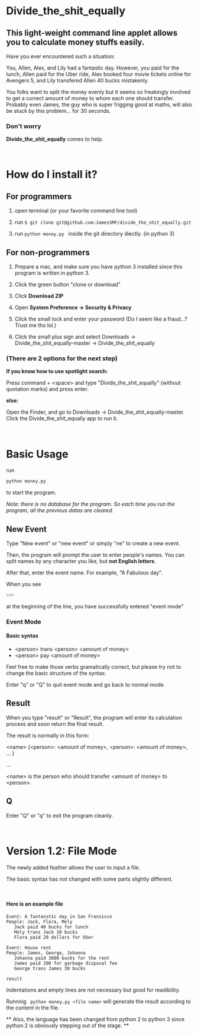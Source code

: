 # Divide_the_shit_equally

## This light-weight command line applet allows you to calculate money stuffs easily.

Have you ever encountered such a situation:

You, Allen, Alex, and Lily had a fantastic day. However, you paid for the lunch, Allen paid for the Uber ride, Alex booked four movie tickets online for Avengers 5, and Lily transfered Allen 40 bucks mistakenly. <br>

You folks want to split the money evenly but it seems so freakingly involved to get a correct amount of money to whom each one should transfer. Probably even James, the guy who is super frigging good at maths, will also be stuck by this problem… for 30 seconds. <br>



### Don't worry

**Divide_the_shit_equally** comes to help.

<br>


# How do I install it?

## For programmers

1. open terminal (or your favorite command line tool)

2. run ``` $ git clone git@github.com:JamesSMF/divide_the_shit_equally.git ```

3. run 
```python money.py ```
inside the git directory diectly. (in python 3)



## For non-programmers

1. Prepare a mac, and make sure you have python 3 installed since this program is written in python 3. 

2. Click the green button "clone or download"




3. Click **Download ZIP**

4. Open **System Preference -> Security & Privacy**

5. Click the small lock and enter your password (Do I seem like a fraud…? Trust me tho lol.)

6. Click the small plus sign and select Downloads -> Divide_the_shit_equally-master -> Divide_the_shit_equally



### (There are 2 options for the next step)

**If you know how to use spotlight search:**

   Press command + \<space> and type "Divide_the_shit_equally" (without quotation marks) and press enter.

**else:**

   Open the Finder, and go to Downloads -> Divide_the_shit_equally-master. Click the Divide_the_shit_equally app to run it.


<br>


# Basic Usage

run

```bash
python money.py
```

to start the program.



*Note: there is no database for the program. So each time you run the program, all the previous datas are cleared.*



## New Event

Type "New event" or "new event" or simply "ne" to create a new event. <br>

Then, the program will prompt the user to enter people's names. You can split names by any character you like, but **not English letters**. <br>

After that, enter the event name. For example, "A Fabulous day". <br>

When you see

```bash
>>>
```

at the beginning of the line, you have successfully entered "event mode"



### Event Mode

#### Basic syntax

* \<person> trans \<person> \<amount of money> 
* \<person> pay \<amount of money>

Feel free to make those verbs gramatically correct, but please try not to change the basic structure of the syntax.<br>

Enter "q" or "Q" to quit event mode and go back to normal mode.



## Result

When you type "result" or "Result", the program will enter its calculation process and soon return the final result.<br>

The result is normally in this form:

\<name> {\<person>: \<amount of money>, \<person>: \<amount of money>, ... }

...



\<name> is the person who should transfer \<amount of money> to  \<person>.



## Q

Enter "Q" or "q" to exit the program cleanly.



<br>



# Version 1.2: File Mode

The newly added feather allows the user to input a file.

The basic syntax has not changed with some parts slightly different.

<br>

#### Here is an example file

```
Event: A fantanstic day in San Fransisco
People: Jack, Flora, Mely
   Jack paid 40 bucks for lunch
   Mely trans Jack 10 bucks
   Flora paid 20 dollars for Uber

Event: House rent
People: James, George, Johanna
   Johanna paid 3000 bucks for the rent
   James paid 200 for garbage disposal fee
   George trans James 30 bucks
   
result
```



Indentations and empty lines are not necessary but good for readibility.

Runnnig ``` python money.py <file name>``` will generate the result according to the content in the file.

** Also, the language has been changed from python 2 to python 3 since python 2 is obviously stepping out of the stage. **
